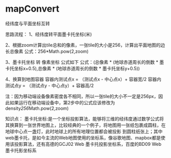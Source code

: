# mapConvert
经纬度与平面坐标互转

思路流程：
  1、经纬度转平面墨卡托坐标(米)

  2、根据zoom计算出tile总和的像素，一张tile的大小是256，计算出平面地图的边长总像素
  公式：256*Math.pow(2,zoom)

  3、墨卡托坐标 转 像素坐标 公式如下 
  公式：(总像素 * (地球赤道周长的倒数 * 墨卡托坐标x+0.5),总像素 * (地球赤道周长的倒数 * 墨卡托坐标y+0.5))

  4、换算到地图容器
  容器内测试点x = （测试点x - 中心点x）+ 容器宽/2
  容器内测试点y = （测试点y - 中心点y）+ 容器高/2

  注：因为移动端设备像素密度各不相同，所以一张tile的大小不一定是256px，因此如果运行在移动端设备中，第2步中的公式应该修改为 density*256*Math.pow(2,zoom)
  
知识点：
  墨卡托坐标:是一个坐标投影算法，能够将三维的经纬度通过数学公式将其换算到一张世界地图上，比较经典的一个例子，将地图用一张纸包裹成圆柱，在地球中心点一盏灯，此时地球上的所有地理位置都会被投影
到圆柱纸张上；其中web墨卡托，是如今主流的Web地图使用的坐标系，像谷歌地图、mapbox都是使用该投影算法，还有高德的GCJ02 Web 墨卡托投影坐标系，百度的BD09 Web 墨卡托影坐标系
  
  
